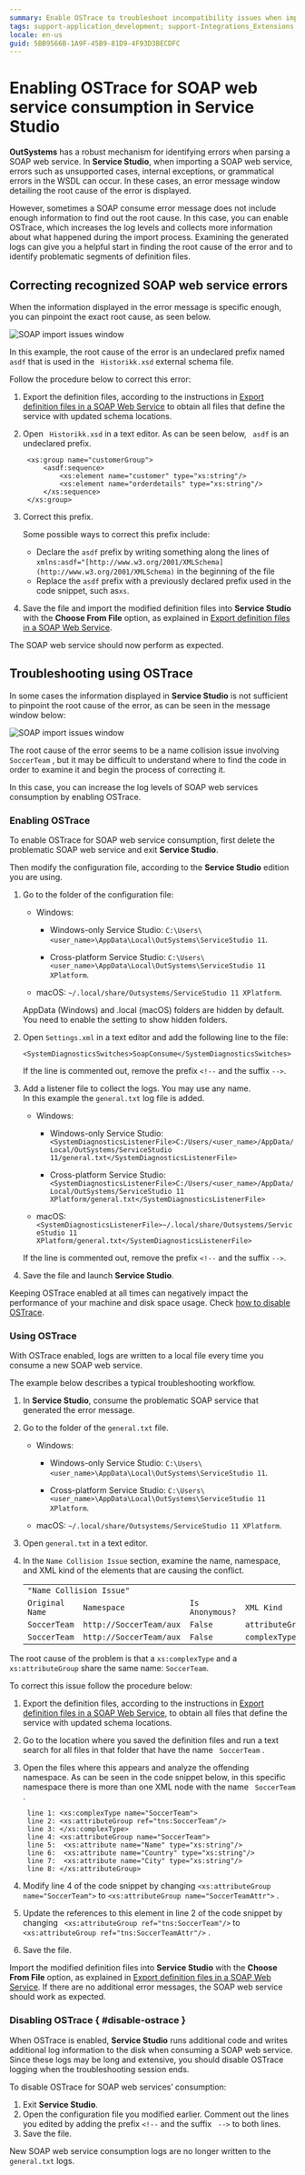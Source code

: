 ```yaml
---
summary: Enable OSTrace to troubleshoot incompatibility issues when importing SOAP web wervices.
tags: support-application_development; support-Integrations_Extensions
locale: en-us
guid: 5BB9566B-1A9F-45B9-81D9-4F93D3BECDFC
---
```


# Enabling OSTrace for SOAP web service consumption in Service Studio

**OutSystems** has a robust mechanism for identifying errors when parsing a SOAP web service. In **Service Studio**, when importing a SOAP web service, errors such as unsupported cases, internal exceptions, or grammatical errors in the WSDL can occur. In these cases, an error message window detailing the root cause of the error is displayed.

However, sometimes a SOAP consume error message does not include enough information to find out the root cause. In this case, you can enable OSTrace, which increases the log levels and collects more information about what happened during the import process. Examining the generated logs can give you a helpful start in finding the root cause of the error and to identify problematic segments of definition files.


## Correcting recognized SOAP web service errors

When the information displayed in the error message is specific enough, you can pinpoint the exact root cause, as seen below. 

![SOAP import issues window](<images/soap-import-fixable-issue-ss.png>)

In this example, the root cause of the error is an undeclared prefix named ``` asdf```  that is used in the ``` Historikk.xsd``` external schema file.

Follow the procedure below to correct this error:

1. Export the definition files, according to the instructions in [Export definition files in a SOAP Web Service](https://success.outsystems.com/Documentation/11/Extensibility_and_Integration/SOAP/Consuming_SOAP_Web_Services/Export_definition_files_in_a_SOAP_web_service#Exporting_definition_files) to obtain all files that define the service with updated schema locations.
1. Open ``` Historikk.xsd```  in a text editor. As can be seen below, ``` asdf```  is an undeclared prefix.
    
        <xs:group name="customerGroup">
        	<asdf:sequence>	
        		<xs:element name="customer" type="xs:string"/>
        		<xs:element name="orderdetails" type="xs:string"/>
        	</xs:sequence>
        </xs:group>
    

1. Correct this prefix.

    <div class="info" markdown="1">

    Some possible ways to correct this prefix include:

    * Declare the ```asdf``` prefix by writing something along the lines of ```xmlns:asdf="[http://www.w3.org/2001/XMLSchema](http://www.w3.org/2001/XMLSchema)``` in the beginning of the file
    * Replace the ```asdf``` prefix with a previously declared prefix used in the code snippet, such as```xs```.

    </div>

1. Save the file and import the modified definition files into **Service Studio** with the **Choose From File** option, as explained in [Export definition files in a SOAP Web Service](https://success.outsystems.com/Documentation/11/Extensibility_and_Integration/SOAP/Consuming_SOAP_Web_Services/Export_definition_files_in_a_SOAP_web_service#Exporting_definition_files). 

The SOAP web service should now perform as expected.

## Troubleshooting using OSTrace

In some cases the information displayed in **Service Studio** is not sufficient to pinpoint the root cause of the error, as can be seen in the message window below:

![SOAP import issues window](<images/soap-import-issues-ss.png>)


The root cause of the error seems to be a name collision issue involving ``` SoccerTeam``` , but it may be difficult to understand where to find the code in order to examine it and begin the process of correcting it.

In this case, you can increase the log levels of SOAP web services  consumption by enabling OSTrace.


### Enabling OSTrace

To enable OSTrace for SOAP web service consumption, first delete the problematic SOAP web service and exit **Service Studio**.

Then modify the configuration file, according to the **Service Studio** edition you are using.

1. Go to the folder of the configuration file:

    * Windows:

        * Windows-only Service Studio: ```C:\Users\<user_name>\AppData\Local\OutSystems\ServiceStudio 11```.  

        * Cross-platform Service Studio: ```C:\Users\<user_name>\AppData\Local\OutSystems\ServiceStudio 11 XPlatform```.  

    * macOS: ```~/.local/share/Outsystems/ServiceStudio 11 XPlatform```.

    <div class="info" markdown="1">

    AppData (Windows) and .local (macOS) folders are hidden by default. You need to enable the setting to show hidden folders.

    </div>
    
1. Open ```Settings.xml```  in a text editor and add the following line to the file:

     ```<SystemDiagnosticsSwitches>SoapConsume</SystemDiagnosticsSwitches>```


    <div class="info" markdown="1">

    If the line is commented out, remove the prefix ```<!--```  and the suffix ```-->```.

    </div>

1. Add a listener file to collect the logs. You may use any name.  
    In this example the ```general.txt``` log file is added.

    * Windows:
        * Windows-only Service Studio:
         ```<SystemDiagnosticsListenerFile>C:/Users/<user_name>/AppData/Local/OutSystems/ServiceStudio 11/general.txt</SystemDiagnosticsListenerFile>```

        * Cross-platform Service Studio:
     ```<SystemDiagnosticsListenerFile>C:/Users/<user_name>/AppData/Local/OutSystems/ServiceStudio 11 XPlatform/general.txt</SystemDiagnosticsListenerFile>```

    * macOS:
     ```<SystemDiagnosticsListenerFile>~/.local/share/Outsystems/ServiceStudio 11 XPlatform/general.txt</SystemDiagnosticsListenerFile>```

    <div class="info" markdown="1">

    If the line is commented out, remove the prefix ```<!--```  and the suffix ```-->```.

    </div>

1. Save the file and launch **Service Studio**.

<div class="info" markdown="1">

Keeping OSTrace enabled at all times can negatively impact the performance of your machine and disk space usage. Check [how to disable OSTrace](#disable-ostrace).

</div>


### Using OSTrace

With OSTrace enabled, logs are written to a local file every time you consume a new SOAP web service.

The example below describes a typical troubleshooting workflow.

1. In **Service Studio**, consume the problematic SOAP service that generated the error message.
1. Go to the folder of the ```general.txt``` file.
    * Windows:

        * Windows-only Service Studio: ```C:\Users\<user_name>\AppData\Local\OutSystems\ServiceStudio 11```.  

        * Cross-platform Service Studio: ```C:\Users\<user_name>\AppData\Local\OutSystems\ServiceStudio 11 XPlatform```.  

    * macOS: ```~/.local/share/Outsystems/ServiceStudio 11 XPlatform```.

1. Open ```general.txt``` in a text editor.

1. In the ```Name Collision Issue``` section, examine the name, namespace, and XML kind of the elements that are causing the conflict.

    <table>
    <tr>
    <td colspan="4" >
    <code>"Name Collision Issue"</code>
    </td>
    </tr>
    <tr>
    <td><code>Original Name</code>
    </td>
    <td><code>Namespace</code>
    </td>
    <td><code>Is Anonymous?</code>
    </td>
    <td><code>XML Kind</code>
    </td>
    </tr>
    <tr>
    <td><code>SoccerTeam</code>
    </td>
    <td><code>http://SoccerTeam/aux</code>
    </td>
    <td><code>False</code>
    </td>
    <td><code>attributeGroup</code>
    </td>
    </tr>
    <tr>
    <td><code>SoccerTeam</code>
    </td>
    <td><code>http://SoccerTeam/aux</code>
    </td>
    <td><code>False</code>
    </td>
    <td><code>complexType</code>
    </td>
    </tr>
    </table>


The root cause of the problem is that a ```xs:complexType``` and a ```xs:attributeGroup``` share the same name: ```SoccerTeam```.

To correct this issue follow the procedure below:

1. Export the definition files, according to the instructions in [Export definition files in a SOAP Web Service](https://success.outsystems.com/Documentation/11/Extensibility_and_Integration/SOAP/Consuming_SOAP_Web_Services/Export_definition_files_in_a_SOAP_web_service#Exporting_definition_files), to obtain all files that define the service with updated schema locations.
1. Go to the location where you saved the definition files and run a text search for all files in that folder that have the name ``` SoccerTeam``` .
1. Open the files where this appears and analyze the offending namespace. As can be seen in the code snippet below, in this specific namespace there is more than one XML node with the name ``` SoccerTeam``` . 


        line 1: <xs:complexType name="SoccerTeam">
        line 2: <xs:attributeGroup ref="tns:SoccerTeam"/>
        line 3: </xs:complexType>
        line 4: <xs:attributeGroup name="SoccerTeam">
        line 5:  <xs:attribute name="Name" type="xs:string"/>
        line 6:  <xs:attribute name="Country" type="xs:string"/>
        line 7:  <xs:attribute name="City" type="xs:string"/>
        line 8: </xs:attributeGroup>

1. Modify line 4 of the code snippet by changing ```<xs:attributeGroup name="SoccerTeam">``` to ```<xs:attributeGroup name="SoccerTeamAttr">``` .
1. Update the references to this element in line 2 of the code snippet by changing ``` <xs:attributeGroup ref="tns:SoccerTeam"/>```  to ``` <xs:attributeGroup ref="tns:SoccerTeamAttr"/>``` .
1. Save the file.

Import the modified definition files into **Service Studio** with the **Choose From File** option, as explained in [Export definition files in a SOAP Web Service](https://success.outsystems.com/Documentation/11/Extensibility_and_Integration/SOAP/Consuming_SOAP_Web_Services/Export_definition_files_in_a_SOAP_web_service#Exporting_definition_files). If there are no additional error messages, the SOAP web service should work as expected. 

### Disabling OSTrace { #disable-ostrace }

When OSTrace is enabled, **Service Studio** runs additional code and writes additional log information to the disk when consuming a SOAP web service. Since these logs may be long and extensive,  you should disable OSTrace logging when the troubleshooting session ends. 

To disable OSTrace for SOAP web services’ consumption: 

1. Exit **Service Studio**.
2. Open the configuration file you modified earlier. Comment out the lines you edited by adding the prefix ``` <!-- ```  and the suffix ``` -->```  to both lines.
3. Save the file.

New SOAP web service consumption logs are no longer written to the ```general.txt``` logs.
